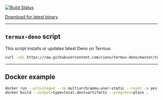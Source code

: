 [![Build Status](https://api.cirrus-ci.com/github/cions/termux-deno.svg)](https://cirrus-ci.com/github/cions/termux-deno)

[Download for latest binary](https://api.cirrus-ci.com/v1/artifact/github/cions/termux-deno/deno/deno-aarch64-android/deno).

---

## `termux-deno` script

This script installs or updates latest Deno on Termux.

```sh
curl -sSL https://raw.githubusercontent.com/cions/termux-deno/master/termux-deno | bash
```

---

## Docker example

```sh
docker run --privileged --rm multiarch/qemu-user-static --reset -p yes
docker build --output=type=local,dest=artifacts --progress=plain .
```
